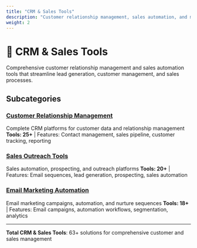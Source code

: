 ```yaml
---
title: "CRM & Sales Tools"
description: "Customer relationship management, sales automation, and marketing tools"
weight: 2
---
```


# 🎯 CRM & Sales Tools

Comprehensive customer relationship management and sales automation tools that streamline lead generation, customer management, and sales processes.

## Subcategories

### [Customer Relationship Management](/categories/crm-sales-tools/customer-relationship-management/)
Complete CRM platforms for customer data and relationship management
**Tools: 25+** | Features: Contact management, sales pipeline, customer tracking, reporting

### [Sales Outreach Tools](/categories/crm-sales-tools/sales-outreach-tools/)
Sales automation, prospecting, and outreach platforms
**Tools: 20+** | Features: Email sequences, lead generation, prospecting, sales automation

### [Email Marketing Automation](/categories/crm-sales-tools/email-marketing-automation/)
Email marketing campaigns, automation, and nurture sequences
**Tools: 18+** | Features: Email campaigns, automation workflows, segmentation, analytics

---

**Total CRM & Sales Tools**: 63+ solutions for comprehensive customer and sales management